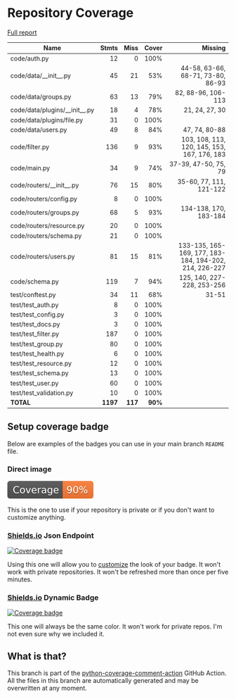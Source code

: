 # Repository Coverage

[Full report](https://htmlpreview.github.io/?https://github.com/HarryKodden/scim/blob/python-coverage-comment-action-data/htmlcov/index.html)

| Name                              |    Stmts |     Miss |   Cover |   Missing |
|---------------------------------- | -------: | -------: | ------: | --------: |
| code/auth.py                      |       12 |        0 |    100% |           |
| code/data/\_\_init\_\_.py         |       45 |       21 |     53% |44-58, 63-66, 68-71, 73-80, 86-93 |
| code/data/groups.py               |       63 |       13 |     79% |82, 88-96, 106-113 |
| code/data/plugins/\_\_init\_\_.py |       18 |        4 |     78% |21, 24, 27, 30 |
| code/data/plugins/file.py         |       31 |        0 |    100% |           |
| code/data/users.py                |       49 |        8 |     84% |47, 74, 80-88 |
| code/filter.py                    |      136 |        9 |     93% |103, 108, 113, 120, 145, 153, 167, 176, 183 |
| code/main.py                      |       34 |        9 |     74% |37-39, 47-50, 75, 79 |
| code/routers/\_\_init\_\_.py      |       76 |       15 |     80% |35-60, 77, 111, 121-122 |
| code/routers/config.py            |        8 |        0 |    100% |           |
| code/routers/groups.py            |       68 |        5 |     93% |134-138, 170, 183-184 |
| code/routers/resource.py          |       20 |        0 |    100% |           |
| code/routers/schema.py            |       21 |        0 |    100% |           |
| code/routers/users.py             |       81 |       15 |     81% |133-135, 165-169, 177, 183-184, 194-202, 214, 226-227 |
| code/schema.py                    |      119 |        7 |     94% |125, 140, 227-228, 253-256 |
| test/conftest.py                  |       34 |       11 |     68% |     31-51 |
| test/test\_auth.py                |        8 |        0 |    100% |           |
| test/test\_config.py              |        3 |        0 |    100% |           |
| test/test\_docs.py                |        3 |        0 |    100% |           |
| test/test\_filter.py              |      187 |        0 |    100% |           |
| test/test\_group.py               |       80 |        0 |    100% |           |
| test/test\_health.py              |        6 |        0 |    100% |           |
| test/test\_resource.py            |       12 |        0 |    100% |           |
| test/test\_schema.py              |       13 |        0 |    100% |           |
| test/test\_user.py                |       60 |        0 |    100% |           |
| test/test\_validation.py          |       10 |        0 |    100% |           |
|                         **TOTAL** | **1197** |  **117** | **90%** |           |


## Setup coverage badge

Below are examples of the badges you can use in your main branch `README` file.

### Direct image

[![Coverage badge](https://raw.githubusercontent.com/HarryKodden/scim/python-coverage-comment-action-data/badge.svg)](https://htmlpreview.github.io/?https://github.com/HarryKodden/scim/blob/python-coverage-comment-action-data/htmlcov/index.html)

This is the one to use if your repository is private or if you don't want to customize anything.

### [Shields.io](https://shields.io) Json Endpoint

[![Coverage badge](https://img.shields.io/endpoint?url=https://raw.githubusercontent.com/HarryKodden/scim/python-coverage-comment-action-data/endpoint.json)](https://htmlpreview.github.io/?https://github.com/HarryKodden/scim/blob/python-coverage-comment-action-data/htmlcov/index.html)

Using this one will allow you to [customize](https://shields.io/endpoint) the look of your badge.
It won't work with private repositories. It won't be refreshed more than once per five minutes.

### [Shields.io](https://shields.io) Dynamic Badge

[![Coverage badge](https://img.shields.io/badge/dynamic/json?color=brightgreen&label=coverage&query=%24.message&url=https%3A%2F%2Fraw.githubusercontent.com%2FHarryKodden%2Fscim%2Fpython-coverage-comment-action-data%2Fendpoint.json)](https://htmlpreview.github.io/?https://github.com/HarryKodden/scim/blob/python-coverage-comment-action-data/htmlcov/index.html)

This one will always be the same color. It won't work for private repos. I'm not even sure why we included it.

## What is that?

This branch is part of the
[python-coverage-comment-action](https://github.com/marketplace/actions/python-coverage-comment)
GitHub Action. All the files in this branch are automatically generated and may be
overwritten at any moment.
